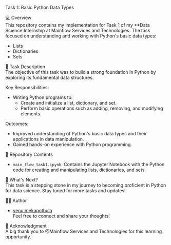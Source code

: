  Task 1: Basic Python Data Types  

💻 Overview  
This repository contains my implementation for Task 1 of my **Data Science Internship at Mainflow Services and Technologies. The task focused on understanding and working with Python's basic data types:  
- Lists  
- Dictionaries 
- Sets

 📝 Task Description  
The objective of this task was to build a strong foundation in Python by exploring its fundamental data structures.  

 Key Responsibilities:  
- Writing Python programs to:  
  - Create and initialize a list, dictionary, and set.  
  - Perform basic operations such as adding, removing, and modifying elements.  

Outcomes:  
- Improved understanding of Python's basic data types and their applications in data manipulation.  
- Gained hands-on experience with Python programming.  

 📁 Repository Contents  
- `main_flow_task1.ipynb`: Contains the Jupyter Notebook with the Python code for creating and manipulating lists, dictionaries, and sets.

 🚀 What's Next?  
This task is a stepping stone in my journey to becoming proficient in Python for data science. Stay tuned for more tasks and updates!  

 👩‍💻 Author  
- [venu mekapothula](https://www.linkedin.com/in/venumekapothula/)  
Feel free to connect and share your thoughts!  

🌟 Acknowledgment  
A big thank you to @Mainflow Services and Technologies for this learning opportunity.  
